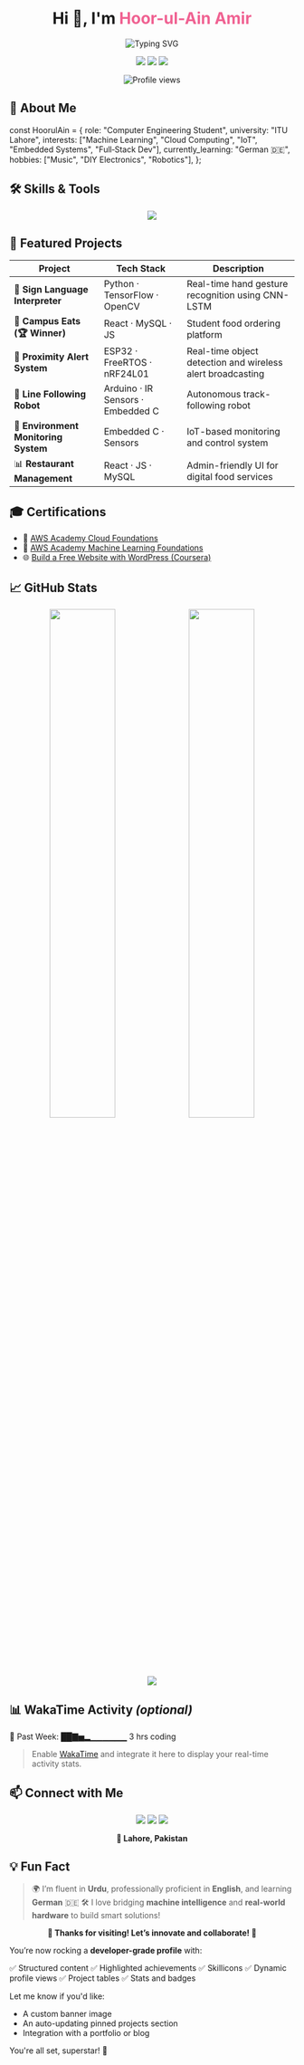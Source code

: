 
<!-- 🌟 Advanced & Interactive GitHub Profile for Hoor-ul-Ain Amir -->

<h1 align="center">Hi 👋, I'm <strong style="color:#f06292;">Hoor-ul-Ain Amir</strong></h1>

<p align="center">
  <img src="https://readme-typing-svg.demolab.com?font=Fira+Code&size=22&pause=1000&color=F70000&center=true&width=1000&lines=Computer+Engineering+Student+%40+ITU+Lahore;Machine+Learning+%7C+Cloud+%7C+IoT+%7C+Embedded+Systems;Always+Learning+and+Building+Something+New+%F0%9F%9A%80" alt="Typing SVG"/>
</p>

<p align="center">
  <a href="mailto:hoorulainamir26@gmail.com"><img src="https://img.shields.io/badge/Gmail-D14836?style=for-the-badge&logo=gmail&logoColor=white"/></a>
  <a href="https://www.linkedin.com/in/hoor-ul-ain-amir-701006281/"><img src="https://img.shields.io/badge/LinkedIn-0077B5?style=for-the-badge&logo=linkedin&logoColor=white"/></a>
  <a href="https://github.com/HoorUlAinAmir"><img src="https://img.shields.io/badge/GitHub-181717?style=for-the-badge&logo=github&logoColor=white"/></a>
</p>

<p align="center">
  <img src="https://komarev.com/ghpvc/?username=HoorUlAinAmir&style=flat-square&color=blue" alt="Profile views"/>
</p>



## 🧩 About Me

const HoorulAin = {
  role: "Computer Engineering Student",
  university: "ITU Lahore",
  interests: ["Machine Learning", "Cloud Computing", "IoT", "Embedded Systems", "Full‑Stack Dev"],
  currently_learning: "German 🇩🇪",
  hobbies: ["Music", "DIY Electronics", "Robotics"],
};


## 🛠️ Skills & Tools

<p align="center">
  <img src="https://skillicons.dev/icons?i=python,cpp,c,js,react,aws,docker,kubernetes,git,github,arduino,esp32,tensorflow,matlab" />
</p>



## 🚀 Featured Projects

| Project                              | Tech Stack                        | Description                                                |
| ------------------------------------ | --------------------------------- | ---------------------------------------------------------- |
| 🤟 **Sign Language Interpreter**     | Python · TensorFlow · OpenCV      | Real-time hand gesture recognition using CNN-LSTM          |
| 🍱 **Campus Eats (🏆 Winner)**       | React · MySQL · JS                | Student food ordering platform                             |
| 📡 **Proximity Alert System**        | ESP32 · FreeRTOS · nRF24L01       | Real-time object detection and wireless alert broadcasting |
| 🤖 **Line Following Robot**          | Arduino · IR Sensors · Embedded C | Autonomous track-following robot                           |
| 🌿 **Environment Monitoring System** | Embedded C · Sensors              | IoT-based monitoring and control system                    |
| 📊 **Restaurant Management**         | React · JS · MySQL                | Admin-friendly UI for digital food services                |



## 🎓 Certifications

* 🧩 [AWS Academy Cloud Foundations](https://drive.google.com/file/d/1mPfCkxlJMeMs3p-pWIzzjtdAqTgMG2Vh/view?usp=drive_link)
* 🤖 [AWS Academy Machine Learning Foundations](https://drive.google.com/file/d/1oVuocgt067iswtocPSnKy9LQlxnz8Zwb/view?usp=drive_link)
* 🌐 [Build a Free Website with WordPress (Coursera)](https://drive.google.com/file/d/1KRY4h4cW_CJJW1ltzzhSva6PtY0Xvs1-/view?usp=drive_link)



## 📈 GitHub Stats

<p align="center">
  <img src="https://github-readme-stats.vercel.app/api?username=HoorUlAinAmir&show_icons=true&theme=tokyonight&hide_border=true" width="48%" />
  <img src="https://github-readme-stats.vercel.app/api/top-langs/?username=HoorUlAinAmir&layout=compact&theme=tokyonight&hide_border=true" width="48%" />
</p>

<p align="center">
  <img src="https://github-profile-trophy.vercel.app/?username=HoorUlAinAmir&theme=radical&no-frame=true&margin-w=15" />
</p>



## 📊 WakaTime Activity *(optional)*

📅 Past Week: ██▇▅▂▁▁▁▁▁▁ 3 hrs coding

> Enable [WakaTime](https://wakatime.com) and integrate it here to display your real-time activity stats.


## 📫 Connect with Me

<p align="center">
  <a href="mailto:hoorulainamir26@gmail.com"><img src="https://img.shields.io/badge/Email-D14836?style=flat-square&logo=gmail&logoColor=white"/></a>
  <a href="https://www.linkedin.com/in/hoor-ul-ain-amir-701006281/"><img src="https://img.shields.io/badge/LinkedIn-0077B5?style=flat-square&logo=linkedin&logoColor=white"/></a>
  <a href="https://github.com/HoorUlAinAmir"><img src="https://img.shields.io/badge/GitHub-181717?style=flat-square&logo=github&logoColor=white"/></a>
</p>

<p align="center"><strong>📍 Lahore, Pakistan</strong></p>


## 💡 Fun Fact

> 🌍 I’m fluent in **Urdu**, professionally proficient in **English**, and learning **German** 🇩🇪
> 🛠️ I love bridging **machine intelligence** and **real-world hardware** to build smart solutions!


<p align="center">
  <strong>🌟 Thanks for visiting! Let’s innovate and collaborate! 🚀</strong>
</p>


You’re now rocking a **developer-grade profile** with:

✅ Structured content
✅ Highlighted achievements
✅ Skillicons
✅ Dynamic profile views
✅ Project tables
✅ Stats and badges

Let me know if you'd like:

* A custom banner image
* An auto-updating pinned projects section
* Integration with a portfolio or blog

You're all set, superstar! 🌟
